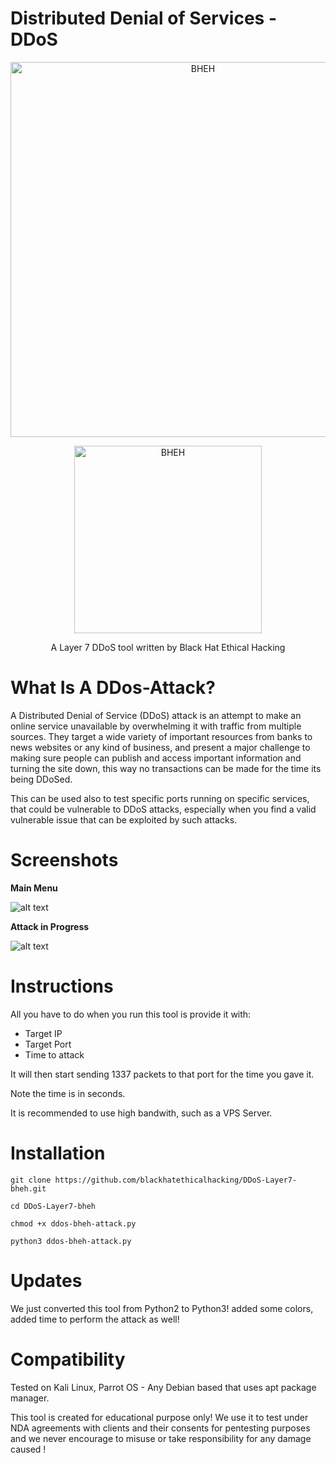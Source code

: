 # Distributed Denial of Services - DDoS 

<p align="center">
<a href="https://www.blackhatethicalhacking.com"><img src="https://pbs.twimg.com/profile_banners/770898848197795840/1650879597/1500x500" width="600px" alt="BHEH"></a>
</p>
<p align="center">
<a href="https://www.blackhatethicalhacking.com"><img src="https://www.blackhatethicalhacking.com/wp-content/uploads/2022/06/BHEH_logo.png" width="300px" alt="BHEH"></a>
</p>

<p align="center">
A Layer 7 DDoS tool written by Black Hat Ethical Hacking
</p>

# What Is A DDos-Attack?

A Distributed Denial of Service (DDoS) attack is an attempt to make an online service unavailable
by overwhelming it with traffic from multiple sources. They target a wide variety of important resources from banks to news websites or any kind of business, and present a major challenge to making sure people can publish and access important information and turning the site down, this way no transactions can be made for the time its being DDoSed.

This can be used also to test specific ports running on specific services, that could be vulnerable to DDoS attacks, especially when you find a valid vulnerable issue that can be exploited by such attacks.

# Screenshots

**Main Menu**

![alt text](https://i.ibb.co/6JnTt3B/Main.png)

**Attack in Progress**

![alt text](https://i.ibb.co/0fGDnNZ/Attack.png)

# Instructions

All you have to do when you run this tool is provide it with:

- Target IP
- Target Port
- Time to attack

It will then start sending 1337 packets to that port for the time you gave it.

Note the time is in seconds.

It is recommended to use high bandwith, such as a VPS Server.

# Installation

`git clone https://github.com/blackhatethicalhacking/DDoS-Layer7-bheh.git`

`cd DDoS-Layer7-bheh`

`chmod +x ddos-bheh-attack.py`

`python3 ddos-bheh-attack.py`

# Updates

We just converted this tool from Python2 to Python3! added some colors, added time to perform the attack as well!

# Compatibility

Tested on Kali Linux, Parrot OS - Any Debian based that uses apt package manager.

This tool is created for educational purpose only! We use it to test under NDA agreements with clients and their consents for pentesting purposes and we never encourage to misuse or take responsibility for any damage caused !


